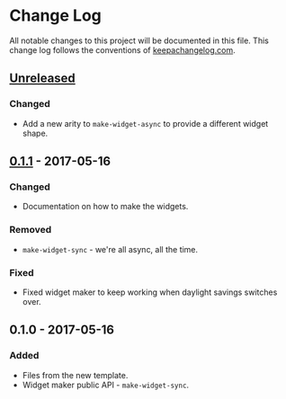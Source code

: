 # Change Log
All notable changes to this project will be documented in this file. This change log follows the conventions of [keepachangelog.com](http://keepachangelog.com/).

## [Unreleased]
### Changed
- Add a new arity to `make-widget-async` to provide a different widget shape.

## [0.1.1] - 2017-05-16
### Changed
- Documentation on how to make the widgets.

### Removed
- `make-widget-sync` - we're all async, all the time.

### Fixed
- Fixed widget maker to keep working when daylight savings switches over.

## 0.1.0 - 2017-05-16
### Added
- Files from the new template.
- Widget maker public API - `make-widget-sync`.

[Unreleased]: https://github.com/your-name/clojure_stat/compare/0.1.1...HEAD
[0.1.1]: https://github.com/your-name/clojure_stat/compare/0.1.0...0.1.1
